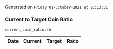 Generated on `Friday 01-October-2021 at 21:13:31`

### Current to Target Coin Ratio
`current_coin_ratio.sh`

Date|Current|Target|Ratio
---|---|---|---
